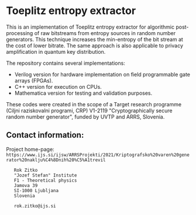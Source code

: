 # Toeplitz entropy extractor

This is an implementation of Toeplitz entropy extractor for algorithmic post-processing of
raw bitstreams from entropy sources in random number generators. This technique increases
the min-entropy of the bit stream at the cost of lower bitrate. The same approach is also
applicable to privacy amplification in quantum key distribution.

The repository contains several implementations:

 * Verilog version for hardware implementation on field programmable gate arrays (FPGAs).
 * C++ version for execution on CPUs.
 * Mathematica version for testing and validation purposes.

These codes were created in the scope of a Target research programme (Ciljni raziskovalni
programi, CRP) V1-2119 "Cryptographically secure random number generator", funded
by UVTP and ARRS, Slovenia.

## Contact information:

   Project home-page: ```https://www.ijs.si/ijsw/ARRSProjekti/2021/Kriptografsko%20varen%20generator%20naklju%C4%8Dnih%20%C5%A1trevil```

```
   Rok Zitko
   "Jozef Stefan" Institute
   F1 - Theoretical physics
   Jamova 39
   SI-1000 Ljubljana
   Slovenia

   rok.zitko@ijs.si
```
